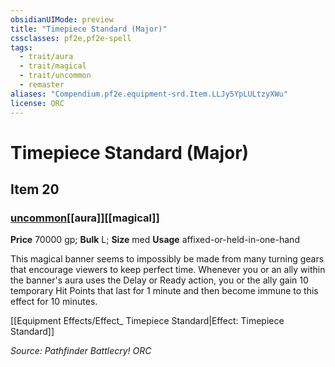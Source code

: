 ```yaml
---
obsidianUIMode: preview
title: "Timepiece Standard (Major)"
cssclasses: pf2e,pf2e-spell
tags:
  - trait/aura
  - trait/magical
  - trait/uncommon
  - remaster
aliases: "Compendium.pf2e.equipment-srd.Item.LLJy5YpLULtzyXWu"
license: ORC
---
```

# Timepiece Standard (Major)
## Item 20
### [uncommon](uncommon "Uncommon Rarity Trait")[[aura]][[magical]]


**Price** 70000 gp; 
**Bulk** L; **Size** med
**Usage** affixed-or-held-in-one-hand

This magical banner seems to impossibly be made from many turning gears that encourage viewers to keep perfect time. Whenever you or an ally within the banner's aura uses the Delay or Ready action, you or the ally gain 10 temporary Hit Points that last for 1 minute and then become immune to this effect for 10 minutes.

[[Equipment Effects/Effect_ Timepiece Standard|Effect: Timepiece Standard]]

*Source: Pathfinder Battlecry!*
*ORC*